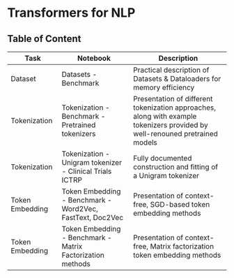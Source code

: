 # Transformers for NLP


## Table of Content

| Task | Notebook | Description |
|-----|-----|-----|
| Dataset | Datasets - Benchmark | Practical description of Datasets & Dataloaders for memory efficiency |
| Tokenization | Tokenization - Benchmark - Pretrained tokenizers | Presentation of different tokenization approaches, along with example tokenizers provided by well-renouned pretrained models |
| Tokenization | Tokenization - Unigram tokenizer - Clinical Trials ICTRP | Fully documented construction and fitting of a Unigram tokenizer |
| Token Embedding | Token Embedding - Benchmark - Word2Vec, FastText, Doc2Vec | Presentation of context-free, SGD-based token embedding methods |
| Token Embedding | Token Embedding - Benchmark - Matrix Factorization methods | Presentation of context-free, Matrix factorization token embedding methods |




